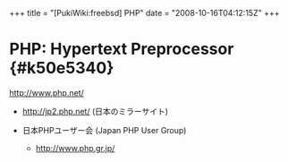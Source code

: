 +++
title = "[PukiWiki:freebsd] PHP"
date = "2008-10-16T04:12:15Z"
+++

# PHP: Hypertext Preprocessor  {#k50e5340}

http://www.php.net/
- http://jp2.php.net/ (日本のミラーサイト)

- 日本PHPユーザー会 (Japan PHP User Group)
    -  http://www.php.gr.jp/
